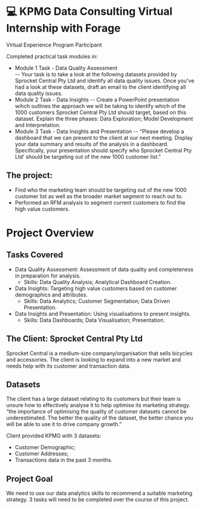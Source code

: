 # 💻 KPMG Data Consulting Virtual Internship with Forage
Virtual Experience Program Participant

Completed practical task modules in:

- Module 1 Task - Data Quality Assessment	
-- Your task is to take a look at the following datasets provided by Sprocket Central Pty Ltd and identify all data quality issues. Once you've had a look at these datasets, draft an email to the client identifying all data quality issues. 
- Module 2 Task	- Data Insights
-- Create a PowerPoint presentation wihch outlines the approach we will be taking to identify which of the 1000 customers Sprocket Central Pty Ltd should target, based on this dataset. Explain the three phases:  Data Exploration; Model Development and Interpretation.
- Module 3 Task	- Data Insights and Presentation
-- "Please develop a dashboard that we can present to the client at our next meeting. Display your data summary and results of the analysis in a dashboard. Specifically, your presentation should specify who Sprocket Central Pty Ltd' should be targeting out of the new 1000 customer list."
								

## The project:
- Find who the marketing team should be targeting out of the new 1000 customer list as well as the broader market segment to reach out to. 
- Performed an RFM analysis to segment current customers to find the high value customers.

# Project Overview
## Tasks Covered
- Data Quality Assessment: Assessment of data quality and completeness in preparation for analysis.
	- Skills: Data Quality Analysis; Analytical Dashboard Creation.
- Data Insights: Targeting high value customers based on customer demographics and attributes.
	- Skills: Data Analytics; Customer Segmentation; Data Driven Presentation.
- Data Insights and Presentation: Using visualisations to present insights.
	- Skills: Data Dashboards; Data Visualisation; Presentation.

## The Client: Sprocket Central Pty Ltd
Sprocket Central is a medium-size company/organisation that sells bicycles and accessories. The client is looking to expand into a new market and needs help with its customer and transaction data. 

## Datasets
The client has a large dataset relating to its customers but their team is unsure how to effectively analyse it to help optimise its marketing strategy.
“the importance of optimising the quality of customer datasets cannot be underestimated. The better the quality of the dataset, the better chance you will be able to use it to drive company growth.”

Client provided KPMG with 3 datasets: 
- Customer Demographic; 
- Customer Addresses; 
- Transactions data in the past 3 months.

## Project Goal
We need to use our data analytics skills to recommend a suitable marketing strategy. 3 tasks will need to be completed over the course of this project.
